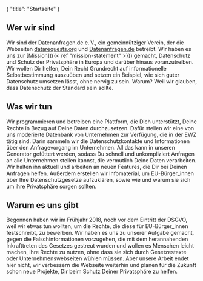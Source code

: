 {
    "title": "Startseite"
}

## Wer wir sind

Wir sind der Datenanfragen.de e.&thinsp;V., ein gemeinnütziger Verein, der die Webseiten [datarequests.org](https://www.datarequests.org) und [Datenanfragen.de](https://www.datenanfragen.de) betreibt. Wir haben es uns zur [Mission]({{< ref "mission-statement" >}}) gemacht, Datenschutz und Schutz der Privatsphäre in Europa und darüber hinaus voranzutreiben. Wir wollen Dir helfen, Dein Recht Grundrecht auf informationelle Selbstbestimmung auszuüben und setzen ein Beispiel, wie sich guter Datenschutz umsetzen lässt, ohne nervig zu sein. Warum? Weil wir glauben, dass Datenschutz der Standard sein sollte.

## Was wir tun

Wir programmieren und betreiben eine Plattform, die Dich unterstützt, Deine Rechte in Bezug auf Deine Daten durchzusetzen. Dafür stellen wir eine von uns moderierte Datenbank von Unternehmen zur Verfügung, die in der EWZ tätig sind. Darin sammeln wir die Datenschutzkontakte und Informationen über den Anfragevorgang im Unternehmen. All das kann in unseren Generator gefüttert werden, sodass Du schnell und unkompliziert Anfragen an alle Unternehmen stellen kannst, die vermutlich Deine Daten verarbeiten. Wir halten ihn aktuell und arbeiten an neuen Features, die Dir bei Deinen Anfragen helfen. Außerdem erstellen wir Infomaterial, um EU-Bürger_innen über Ihre Datenschutzgesetze aufzuklären, sowie wie und warum sie sich um ihre Privatsphäre sorgen sollten.

## Warum es uns gibt

Begonnen haben wir im Frühjahr 2018, noch vor dem Eintritt der DSGVO, weil wir etwas tun wollten, um die Rechte, die diese für EU-Bürger_innen festschreibt, zu bewerben. Wir haben es uns zu unserer Aufgabe gemacht, gegen die Falschinformationen vorzugehen, die mit dem herannahenden Inkrafttreten des Gesetzes gestreut wurden und wollen es Menschen leicht machen, ihre Rechte zu nutzen, ohne dass sie sich durch Gesetzestexte oder Unternehmenswebseiten wühlen müssen. Aber unsere Arbeit endet hier nicht, wir verbessern die Webseite weiterhin und planen für die Zukunft schon neue Projekte, Dir beim Schutz Deiner Privatsphäre zu helfen.
